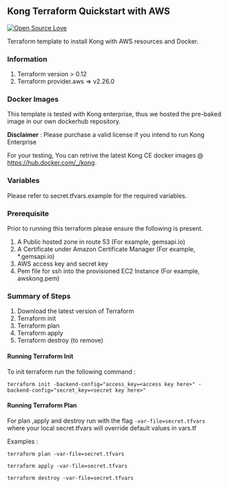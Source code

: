 ## Kong Terraform Quickstart with AWS

[![Open Source Love](https://badges.frapsoft.com/os/v1/open-source.svg?v=103)](https://github.com/ellerbrock/open-source-badges/)

Terraform template to install Kong with AWS resources and Docker.

### Information
1. Terraform version > 0.12
2. Terraform provider.aws  => v2.26.0

### Docker Images

This template is tested with Kong enterprise, thus we hosted the pre-baked image in our own dockerhub repository. 

**Disclaimer** : Please purchase a valid license if you intend to run Kong Enterprise

For your testing, You can retrive the latest Kong CE docker images @ https://hub.docker.com/_/kong.

### Variables
Please refer to secret.tfvars.example for the required variables.

### Prerequisite 
Prior to running this terraform please ensure the following is present.
1. A Public hosted zone in route 53 (For example, gemsapi.io)
2. A Certificate under Amazon Certificate Manager (For example, *.gemsapi.io)
3. AWS access key and secret key
4. Pem file for ssh into the provisioned EC2 Instance (For example, awskong.pem)

### Summary of Steps
1. Download the latest version of Terraform
2. Terraform init
3. Terraform plan
4. Terraform apply
5. Terraform destroy (to remove)

#### Running Terraform Init
To init terraform run the following command :

```
terraform init -backend-config="access_key=<access key here>" -backend-config="secret_key=<secret key here>"
```

#### Running Terraform Plan
For plan ,apply and destroy run with the flag ```-var-file=secret.tfvars``` where your local secret.tfvars will override default values in vars.tf

Examples :

```
terraform plan -var-file=secret.tfvars
```

```
terraform apply -var-file=secret.tfvars
````

```
terraform destroy -var-file=secret.tfvars
````